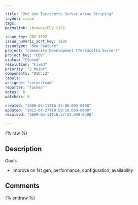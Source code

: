 ```yaml
---

title: "2nd Gen Terracotta Server Array Striping"
layout: issue
tags: 
permalink: /browse/CDV-1192

issue_key: CDV-1192
issue_numeric_sort_key: 1192
issuetype: "New Feature"
project: "Community Development (Terracotta Server)"
project_key: "CDV"
status: "Closed"
resolution: "Fixed"
priority: "2 Major"
components: "DSO:L2"
labels: 
assignee: "serverteam"
reporter: "foshea"
votes:  0
watchers: 0

created: "2009-03-11T16:37:00.000-0400"
updated: "2012-07-27T19:59:18.000-0400"
resolved: "2009-03-11T16:37:23.000-0400"

---
```




{% raw %}



## Description

<div markdown="1" class="description">

Goals
- Improve on 1st gen, performance, configuration, availability

</div>

## Comments



{% endraw %}
